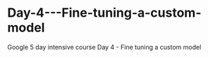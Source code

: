 # Day-4---Fine-tuning-a-custom-model
Google 5 day intensive course Day 4 - Fine tuning a custom model
